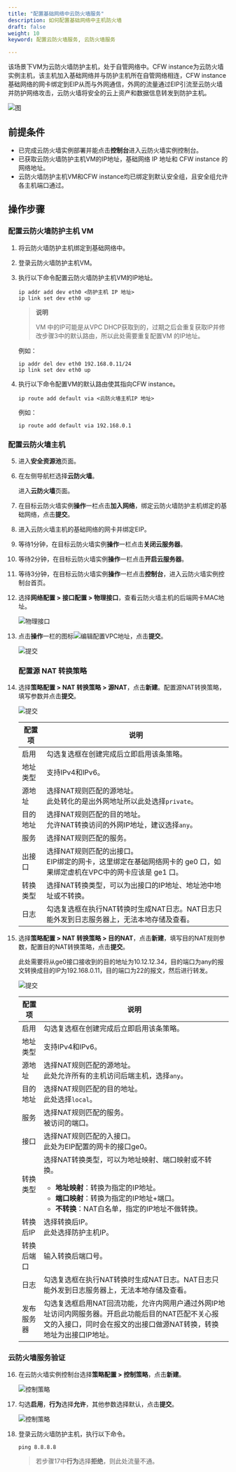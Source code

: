 ```yaml
---
title: "配置基础网络中云防火墙服务"
description: 如何配置基础网络中主机防火墙
draft: false
weight: 10
keyword: 配置云防火墙服务, 云防火墙服务

---
```


该场景下VM为云防火墙防护主机，处于自管网络中。CFW instance为云防火墙实例主机，该主机加入基础网络并与防护主机所在自管网络相连，CFW instance基础网络的网卡绑定到EIP从而与外网通信，外网的流量通过EIP引流至云防火墙并防护网络攻击，云防火墙将安全的云上资产和数据信息转发到防护主机。

![图](../../../_images/cfw11.png) 

## 前提条件

* 已完成云防火墙实例部署并能点击**控制台**进入云防火墙实例控制台。
* 已获取云防火墙防护主机VM的IP地址，基础网络 IP 地址和 CFW instance 的网络地址。
* 云防火墙防护主机VM和CFW instance均已绑定到默认安全组，且安全组允许各主机端口通过。

## 操作步骤

### 配置云防火墙防护主机 VM

1. 将云防火墙防护主机绑定到基础网络中。

2. 登录云防火墙防护主机VM。

3. 执行以下命令配置云防火墙防护主机VM的IP地址。

   ```
   ip addr add dev eth0 <防护主机 IP 地址>
   ip link set dev eth0 up
   ```

   > **说明**
   >
   > VM 中的IP可能是从VPC DHCP获取到的，过期之后会重复获取IP并修改步骤3中的默认路由，所以此处需要重复配置VM 的IP地址。

   例如：

   ```
   ip addr del dev eth0 192.168.0.11/24
   ip link set dev eth0 up
   ```

4. 执行以下命令配置VM的默认路由使其指向CFW instance。

   ```
   ip route add default via <云防火墙主机IP 地址>
   ```

   例如：

   ```
   ip route add default via 192.168.0.1
   ```

### 配置云防火墙主机

5. 进入**安全资源池**页面。

6. 在左侧导航栏选择**云防火墙**。

   进入**云防火墙**页面。

7. 在目标云防火墙实例**操作**一栏点击**加入网络**，绑定云防火墙防护主机绑定的基础网络，点击**提交**。

8. 进入云防火墙主机的基础网络的网卡并绑定EIP。

9. 等待1分钟，在目标云防火墙实例**操作**一栏点击**关闭云服务器**。

10. 等待2分钟，在目标云防火墙实例**操作**一栏点击**开启云服务器**。

11. 等待3分钟，在目标云防火墙实例**操作**一栏点击**控制台**，进入云防火墙实例控制台首页。

12. 选择**网络配置 > 接口配置 > 物理接口**，查看云防火墙主机的后端网卡MAC地址。

    ![物理接口](../../../_images/cfw12.png)

13. 点击**操作**一栏的图标![编辑](../../../_images/cfw_icon.png)配置VPC地址，点击**提交**。

    ![提交](../../../_images/cfw13.png)

    ### 配置源 NAT 转换策略

14. 选择**策略配置 > NAT 转换策略 > 源NAT**，点击**新建**。配置源NAT转换策略，填写参数并点击**提交**。

    ![提交](../../../_images/cfw14.png)

    | 配置项   | 说明                                                         |
    | -------- | ------------------------------------------------------------ |
    | 启用     | 勾选复选框在创建完成后立即启用该条策略。                     |
    | 地址类型 | 支持IPv4和IPv6。                                             |
    | 源地址   | 选择NAT规则匹配的源地址。<br>此处转化的是出外网地址所以此处选择`private`。 |
    | 目的地址 | 选择NAT规则匹配的目的地址。<br>允许NAT转换访问的外网IP地址，建议选择`any`。 |
    | 服务     | 选择NAT规则匹配的服务。                                      |
    | 出接口   | 选择NAT规则匹配的出接口。<br>EIP绑定的网卡，这里绑定在基础网络网卡的 ge0 口，如果绑定虚机在VPC中的网卡应该是 ge1 口。 |
    | 转换类型 | 选择NAT转换类型，可以为出接口的IP地址、地址池中地址或不转换。 |
    | 日志     | 勾选复选框在执行NAT转换时生成NAT日志。NAT日志只能外发到日志服务器上，无法本地存储及查看。 |

15. 选择**策略配置 > NAT 转换策略 > 目的NAT**，点击**新建**，填写目的NAT规则参数，配置目的NAT转换策略，点击**提交**。

    此处需要将从ge0接口接收到的目的地址为10.12.12.34，目的端口为any的报文转换成目的IP为192.168.0.11，目的端口为22的报文，然后进行转发。 

    ![提交](../../../_images/cfw15.png)

    | 配置项     | 说明                                                         |
    | ---------- | ------------------------------------------------------------ |
    | 启用       | 勾选复选框在创建完成后立即启用该条策略。                     |
    | 地址类型   | 支持IPv4和IPv6。                                             |
    | 源地址     | 选择NAT规则匹配的源地址。<br>此处允许所有的主机访问后端主机，选择`any`。 |
    | 目的地址   | 选择NAT规则匹配的目的地址。<br>此处选择`local`。             |
    | 服务       | 选择NAT规则匹配的服务。<br>被访问的端口。                    |
    | 接口       | 选择NAT规则匹配的入接口。<br>此处为EIP配置的网卡的接口ge0。  |
    | 转换类型   | 选择NAT转换类型，可以为地址映射、端口映射或不转换。<ul><li><b>地址映射</b>：转换为指定的IP地址。</li><li><b>端口映射</b>：转换为指定的IP地址+端口。</li><li><b>不转换</b>：NAT白名单，指定的IP地址不做转换。</li></ul> |
    | 转换后IP   | 选择转换后IP。<br>此处选择防护主机IP。                       |
    | 转换后端口 | 输入转换后端口号。                                           |
    | 日志       | 勾选复选框在执行NAT转换时生成NAT日志。NAT日志只能外发到日志服务器上，无法本地存储及查看。 |
    | 发布服务器 | 勾选复选框启用NAT回流功能，允许内网用户通过外网IP地址访问内网服务器。开启此功能后目的NAT匹配不关心报文的入接口，同时会在报文的出接口做源NAT转换，转换地址为出接口IP地址。 |

### 云防火墙服务验证

16. 在云防火墙实例控制台选择**策略配置 > 控制策略**，点击**新建**。

    ![控制策略](../../../_images/cfw16.png)

17. 勾选**启用**，**行为**选择**允许**，其他参数选择默认，点击**提交**。

    ![控制策略](../../../_images/cfw10.png)

18. 登录云防火墙防护主机，执行以下命令。

    ```
    ping 8.8.8.8
    ```

    > 若步骤17中**行为**选择**拒绝**，则此处流量不通。

